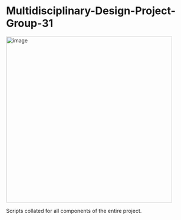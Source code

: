 # Multidisciplinary-Design-Project-Group-31

<img width="450" alt="image" src=https://user-images.githubusercontent.com/48685014/100954054-cbed9b80-354e-11eb-81ec-0b37e12c31e9.png>

Scripts collated for all components of the entire project.
